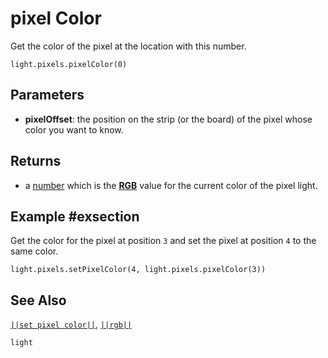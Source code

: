 # pixel Color

Get the color of the pixel at the location with this number.

```sig
light.pixels.pixelColor(0)
```

## Parameters

* **pixelOffset**: the position on the strip (or the board) of the pixel whose
color you want to know.

## Returns

* a [number](/types/number) which is the [**RGB**](/reference/light/rgb#rgbdesc) value for the current color of the pixel light.

## Example #exsection

Get the color for the pixel at position ``3`` and set the pixel at position ``4`` to the same color.

```blocks
light.pixels.setPixelColor(4, light.pixels.pixelColor(3))
```

## See Also
[``||set pixel color||``](/reference/light/set-pixel-color), [``||rgb||``](/reference/light/rgb)

```package
light
```
